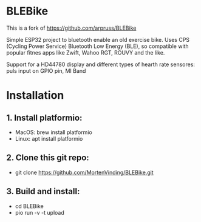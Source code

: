 # BLEBike

This is a fork of https://github.com/arpruss/BLEBike

Simple ESP32 project to bluetooth enable an old exercise bike.
Uses CPS (Cycling Power Service) Bluetooth Low Energy (BLE), so compatible with popular fitnes apps like Zwift, Wahoo RGT, ROUVY and the like.

Support for a HD44780 display and different types of hearth rate sensores:
puls input on GPIO pin,
MI Band

# Installation

## 1. Install platformio:
* MacOS: brew install platformio
* Linux: apt install platformio
  
## 2. Clone this git repo:
* git clone https://github.com/MortenVinding/BLEBike.git
  
## 3. Build and install:
* cd BLEBike
* pio run -v -t upload

